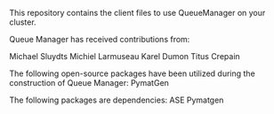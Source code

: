This repository contains the client files to use QueueManager on your cluster.

Queue Manager has received contributions from:

Michael Sluydts
Michiel Larmuseau
Karel Dumon
Titus Crepain

The following open-source packages have been utilized during the construction of Queue Manager:
PymatGen

The following packages are dependencies:
ASE
Pymatgen
